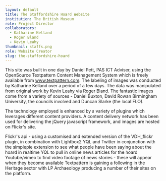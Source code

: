 ```yaml
---
layout: default
title: The Staffordshire Hoard Website
institution: The British Museum
role: Project Director
collaborators:
  - Katharine Kelland
  - Roger Bland
  - Kevin Leahy
thumbnail: staffs.png
role: Website Creator
slug: the-staffordshire-hoard
---
```

This site was built in one day by Daniel Pett, PAS ICT Adviser, using the OpenSource Textpattern Content Management System which is freely available from www.textpattern.com. The labeling of images was conducted by Katharine Kelland over a period of a few days. The data was manipulated from original work by Kevin Leahy via Roger Bland. The fantastic images come from a variety of sources - Daniel Buxton, David Rowan Birmingham University, the councils involved and Duncan Slarke (the local FLO).

The technology employed is enhanced by a variety of plugins which leverages different content providers. A content delivery network has been used for delivering the jQuery javascript framework, and images are hosted on Flickr's site.

Flickr's api - using a customised and extended version of the VDH_flickr plugin, in combination with Lightbox2
YQL and Twitter in conjunction with the simplepie extension to see what people have been saying about the hoard in realtime
YQL to pull in online news articles for the hoard
Youtube/vimeo to find video footage of news stories - these will appear when they become available
Textpattern is gaining a following in the Heritage sector with LP Archaeology producing a number of their sites on the platform.
